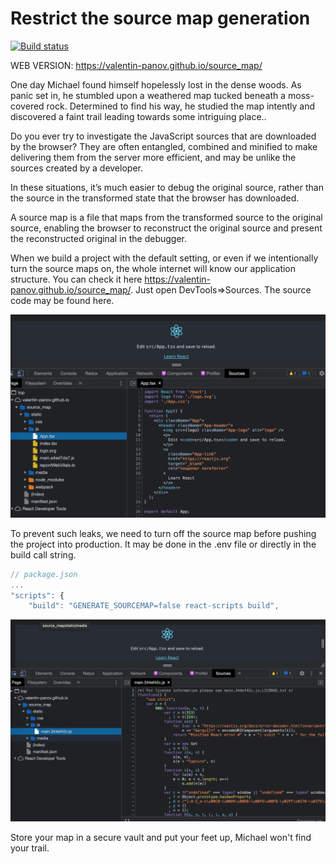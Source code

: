 # Restrict the source map generation

[![Build status](https://ci.appveyor.com/api/projects/status/00hx1c2asx8i0w65?svg=true)](https://ci.appveyor.com/project/vapanov/source-map)

WEB VERSION: https://valentin-panov.github.io/source_map/

One day Michael found himself hopelessly lost in the dense woods. As panic set in, he stumbled upon a weathered map tucked beneath a moss-covered rock. Determined to find his way, he studied the map intently and discovered a faint trail leading towards some intriguing place..

Do you ever try to investigate the JavaScript sources that are downloaded by the browser? They are often entangled, combined and minified to make delivering them from the server more efficient, and may be unlike the sources created by a developer.

In these situations, it’s much easier to debug the original source, rather than the source in the transformed state that the browser has downloaded.

A source map is a file that maps from the transformed source to the original source, enabling the browser to reconstruct the original source and present the reconstructed original in the debugger.

When we build a project with the default setting, or even if we intentionally turn the source maps on, the whole internet will know our application structure. You can check it here https://valentin-panov.github.io/source_map/. Just open DevTools=>Sources. The source code may be found here.

![](public/1.png)

To prevent such leaks, we need to turn off the source map before pushing the project into production. It may be done in the .env file or directly in the build call string.

```javascript
// package.json
...
"scripts": {
    "build": "GENERATE_SOURCEMAP=false react-scripts build",

```
![](public/2.png)

Store your map in a secure vault and put your feet up, Michael won't find your trail.